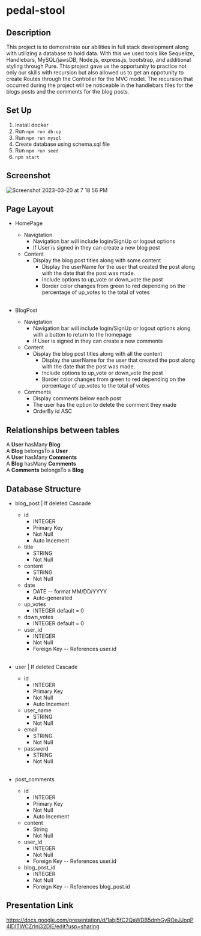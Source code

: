 # pedal-stool

## Description

This project is to demonstrate our abilities in full stack development along with utilizing a database to hold data. With this we used tools like Sequelize, Handlebars, MySQL/jawsDB, Node.js, express.js, bootstrap, and additional styling through Pure. This project gave us the opportunity to practice not only our skills with recursion but also allowed us to get an oppotunity to create Routes through the Controller for the MVC model. The recursion that occurred during the project will be noticeable in the handlebars files for the blogs posts and the comments for the blog posts.

## Set Up

1. Install docker
2. Run ```npm run db:up```
3. Run ```npm run mysql```
4. Create database using schema.sql file
5. Run ```npm run seed```
6. ```npm start```

## Screenshot
![Screenshot 2023-03-20 at 7 18 56 PM](https://user-images.githubusercontent.com/117046452/226492544-07017f6a-7756-4688-b38b-477d31e322c4.png)


## Page Layout
* HomePage
	* Navigtation
		* Navigation bar will include login/SignUp or logout options
		* If User is signed in they can create a new blog post
	* Content
		* Display the blog post titles along with some content
		    * Display the userName for the user that created the post along with the date that the post was made.
			* Include options to up_vote or down_vote the post
			* Border color changes from green to red depending on the percentage of up_votes to the total of votes<br><br>
	
* BlogPost
	* Navigtation
		* Navigation bar will include login/SignUp or logout options along with a button to return to the homepage
		* If User is signed in they can create a new comments
	* Content
		* Display the blog post titles along with all the content
			* Display the userName for the user that created the post along with the date that the post was made.
			* Include options to up_vote or down_vote the post
			* Border color changes from green to red depending on the percentage of up_votes to the total of votes
	* Comments
		* Display comments below each post
		* The user has the option to delete the comment they made
		* OrderBy id ASC

## Relationships between tables

A __User__ hasMany __Blog__<br>
A __Blog__ belongsTo a __User__<br>
A __User__ hasMany __Comments__<br>
A __Blog__ hasMany __Comments__<br>
A __Comments__ belongsTo a __Blog__<br>

## Database Structure

* blog_post | If deleted Cascade
	* id
		* INTEGER
		* Primary Key
		* Not Null
		* Auto Incement
	* title
		* STRING
		* Not Null
	* content
		* STRING
		* Not Null
	* date
		* DATE -- format MM/DD/YYYY
		* Auto-generated
	* up_votes
		* INTEGER default = 0
	* down_votes
		* INTEGER default = 0
	* user_id
		* INTEGER
		* Not Null
		* Foreign Key -- References user.id<br><br>

* user | If deleted Cascade
	* id
		* INTEGER
		* Primary Key
		* Not Null
		* Auto Incement
	* user_name
		* STRING
		* Not Null
	* email
		* STRING
		* Not Null
	* password
		* STRING
		* Not Null<br><br>

* post_comments
	* id
		* INTEGER
		* Primary Key
		* Not Null
		* Auto Incement
	* content
		* String
		* Not Null
	* user_id
		* INTEGER
		* Not Null
		* Foreign Key -- References user.id
	* blog_post_id
		* INTEGER
		* Not Null
		* Foreign Key -- References blog_post.id

## Presentation Link

https://docs.google.com/presentation/d/1abj5fC2QaWDB5dnhGyROeJJoqP4IDITWCZrlnj32DlE/edit?usp=sharing
